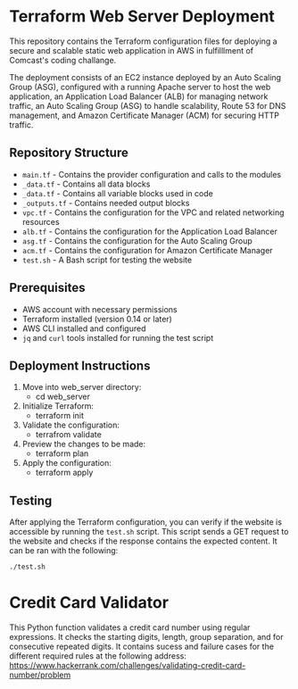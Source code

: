 # Terraform Web Server Deployment

This repository contains the Terraform configuration files for deploying a secure and scalable static web application in AWS in fulfilllment of Comcast's coding challange.

The deployment consists of an EC2 instance deployed by an Auto Scaling Group (ASG), configured with a running Apache server to host the web application, an Application Load Balancer (ALB) for managing network traffic, an Auto Scaling Group (ASG) to handle scalability, Route 53 for DNS management, and Amazon Certificate Manager (ACM) for securing HTTP traffic.

## Repository Structure

- `main.tf` - Contains the provider configuration and calls to the modules
- `_data.tf` - Contains all data blocks
- `_data.tf` - Contains all variable blocks used in code
- `_outputs.tf` - Contains needed output blocks
- `vpc.tf` - Contains the configuration for the VPC and related networking resources
- `alb.tf` - Contains the configuration for the Application Load Balancer
- `asg.tf` - Contains the configuration for the Auto Scaling Group
- `acm.tf` - Contains the configuration for Amazon Certificate Manager
- `test.sh` - A Bash script for testing the website

## Prerequisites
- AWS account with necessary permissions
- Terraform installed (version 0.14 or later)
- AWS CLI installed and configured
- `jq` and `curl` tools installed for running the test script

## Deployment Instructions
1. Move into web_server directory:
    - cd web_server
2. Initialize Terraform:
    - terraform init
3. Validate the configuration:
    - terrafrom validate
4. Preview the changes to be made:
    - terraform plan
5. Apply the configuration:
    - terraform apply


## Testing

After applying the Terraform configuration, you can verify if the website is accessible by running the `test.sh` script. This script sends a GET request to the website and checks if the response contains the expected content. It can be ran with the following:

```bash
./test.sh
```

# Credit Card Validator

This Python function validates a credit card number using regular expressions. It checks the starting digits, length, group separation, and for consecutive repeated digits. It contains sucess and failure cases for the different required rules at the following address: https://www.hackerrank.com/challenges/validating-credit-card-number/problem